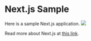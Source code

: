 
# Next.js Sample

Here is a sample Next.js application.
![](https://miro.medium.com/max/1200/1*8g-FaXXbEUFP11oZD1kfaA.jpeg)

Read more about Next.js at [this link](https://nextjs.org/ "this link").
